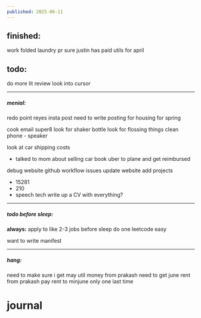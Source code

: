 ```yaml
---
published: 2025-06-11
---
```

## finished:

work
folded laundry
pr sure justin has paid utils for april
## todo:

do more lit review
look into cursor 

----

##### menial:
redo point reyes insta post
need to write posting for housing for spring

cook
email super8
look for shaker bottle
look for flossing things
clean phone - speaker


look at car shipping costs 
- talked to mom about selling car
book uber to plane and get reimbursed

debug website github workflow issues
update website 
add projects
- 15281
- 210
- speech tech
write up a CV with everything?

----
##### todo before sleep:

**always:**
apply to like 2-3 jobs before sleep 
do one leetcode easy 

want to write manifest


----
##### hang:

need to make sure i get may util money from prakash
need to get june rent from prakash
pay rent to minjune only one last time

# journal
